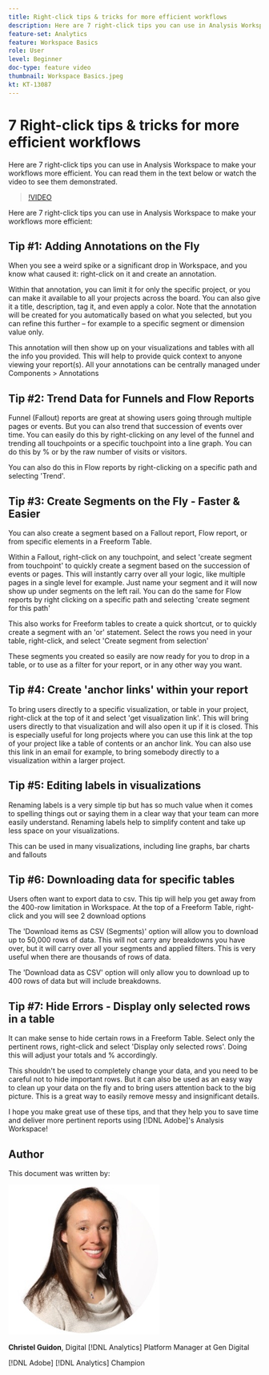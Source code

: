 ```yaml
---
title: Right-click tips & tricks for more efficient workflows
description: Here are 7 right-click tips you can use in Analysis Workspace to make your workflows more efficient.
feature-set: Analytics
feature: Workspace Basics
role: User
level: Beginner
doc-type: feature video
thumbnail: Workspace Basics.jpeg
kt: KT-13087
---
```

# 7 Right-click tips & tricks for more efficient workflows

Here are 7 right-click tips you can use in Analysis Workspace to make your workflows more efficient. You can read them in the text below or watch the video to see them demonstrated.

>[!VIDEO](https://video.tv.adobe.com/v/3417736/?quality=12&learn=on) 

Here are 7 right-click tips you can use in Analysis Workspace to make your workflows more efficient: 

## Tip #1: Adding Annotations on the Fly 

When you see a weird spike or a significant drop in Workspace, and you know what caused it: right-click on it and create an annotation.  

Within that annotation, you can limit it for only the specific project, or you can make it available to all your projects across the board. You can also give it a title, description, tag it, and even apply a color. Note that the annotation will be created for you automatically based on what you selected, but you can refine this further – for example to a specific segment or dimension value only. 

This annotation will then show up on your visualizations and tables with all the info you provided. This will help to provide quick context to anyone viewing your report(s). All your annotations can be centrally managed under Components > Annotations  

## Tip #2: Trend Data for Funnels and Flow Reports 

Funnel (Fallout) reports are great at showing users going through multiple pages or events. But you can also trend that succession of events over time. You can easily do this by right-clicking on any level of the funnel and trending all touchpoints or a specific touchpoint into a line graph. You can do this by % or by the raw number of visits or visitors.  

You can also do this in Flow reports by right-clicking on a specific path and selecting 'Trend'.  

## Tip #3: Create Segments on the Fly - Faster & Easier  

You can also create a segment based on a Fallout report, Flow report, or from specific elements in a Freeform Table.  

Within a Fallout, right-click on any touchpoint, and select 'create segment from touchpoint' to quickly create a segment based on the succession of events or pages. This will instantly carry over all your logic, like multiple pages in a single level for example. Just name your segment and it will now show up under segments on the left rail. You can do the same for Flow reports by right clicking on a specific path and selecting 'create segment for this path' 

This also works for Freeform tables to create a quick shortcut, or to quickly create a segment with an 'or' statement. Select the rows you need in your table, right-click, and select 'Create segment from selection' 

These segments you created so easily are now ready for you to drop in a table, or to use as a filter for your report, or in any other way you want. 

## Tip #4: Create 'anchor links' within your report 

To bring users directly to a specific visualization, or table in your project, right-click at the top of it and select 'get visualization link'. This will bring users directly to that visualization and will also open it up if it is closed. This is especially useful for long projects where you can use this link at the top of your project like a table of contents or an anchor link. You can also use this link in an email for example, to bring somebody directly to a visualization within a larger project.  

## Tip #5: Editing labels in visualizations 

Renaming labels is a very simple tip but has so much value when it comes to spelling things out or saying them in a clear way that your team can more easily understand. Renaming labels help to simplify content and take up less space on your visualizations.  

This can be used in many visualizations, including line graphs, bar charts and fallouts 

## Tip #6: Downloading data for specific tables  

Users often want to export data to csv. This tip will help you get away from the 400-row limitation in Workspace. At the top of a Freeform Table, right-click and you will see 2 download options 

The 'Download items as CSV (Segments)' option will allow you to download up to 50,000 rows of data.  This will not carry any breakdowns you have over, but it will carry over all your segments and applied filters. This is very useful when there are thousands of rows of data. 

The 'Download data as CSV' option will only allow you to download up to 400 rows of data but will include breakdowns. 

## Tip #7: Hide Errors - Display only selected rows in a table 

It can make sense to hide certain rows in a Freeform Table. Select only the pertinent rows, right-click and select 'Display only selected rows'. Doing this will adjust your totals and % accordingly.  

This shouldn't be used to completely change your data, and you need to be careful not to hide important rows. But it can also be used as an easy way to clean up your data on the fly and to bring users attention back to the big picture. This is a great way to easily remove messy and insignificant details. 

I hope you make great use of these tips, and that they help you to save time and deliver more pertinent reports using [!DNL Adobe]'s Analysis Workspace! 

## Author

This document was written by:

![Christel Guidon](assets/christel-guidon.jpg)

**Christel Guidon**, Digital [!DNL Analytics] Platform Manager at Gen Digital

[!DNL Adobe] [!DNL Analytics] Champion
